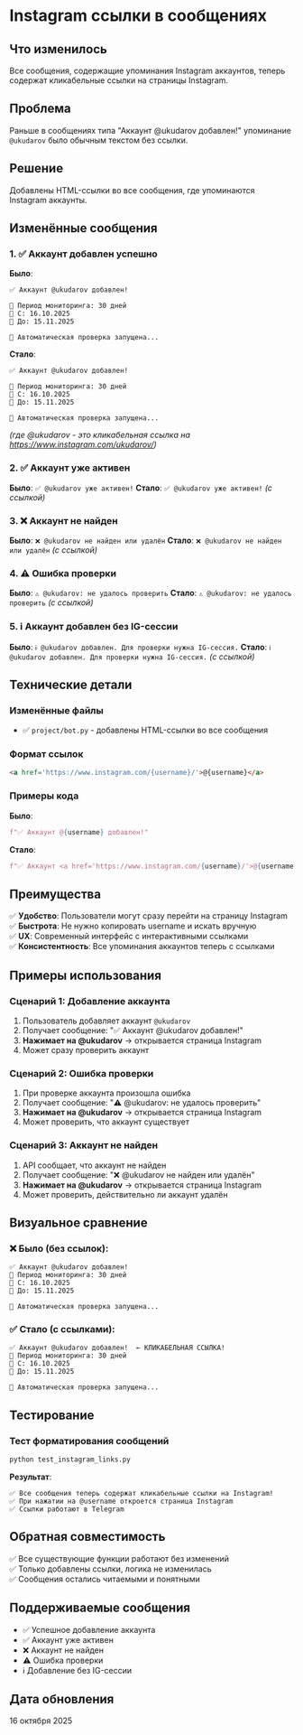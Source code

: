 # Instagram ссылки в сообщениях

## Что изменилось

Все сообщения, содержащие упоминания Instagram аккаунтов, теперь содержат кликабельные ссылки на страницы Instagram.

## Проблема

Раньше в сообщениях типа "Аккаунт @ukudarov добавлен!" упоминание `@ukudarov` было обычным текстом без ссылки.

## Решение

Добавлены HTML-ссылки во все сообщения, где упоминаются Instagram аккаунты.

## Изменённые сообщения

### 1. ✅ **Аккаунт добавлен успешно**

**Было**:
```
✅ Аккаунт @ukudarov добавлен!

📅 Период мониторинга: 30 дней
📅 С: 16.10.2025
📅 До: 15.11.2025

🔄 Автоматическая проверка запущена...
```

**Стало**:
```
✅ Аккаунт @ukudarov добавлен!

📅 Период мониторинга: 30 дней
📅 С: 16.10.2025
📅 До: 15.11.2025

🔄 Автоматическая проверка запущена...
```

*(где @ukudarov - это кликабельная ссылка на https://www.instagram.com/ukudarov/)*

### 2. ✅ **Аккаунт уже активен**

**Было**: `✅ @ukudarov уже активен!`
**Стало**: `✅ @ukudarov уже активен!` *(с ссылкой)*

### 3. ❌ **Аккаунт не найден**

**Было**: `❌ @ukudarov не найден или удалён`
**Стало**: `❌ @ukudarov не найден или удалён` *(с ссылкой)*

### 4. ⚠️ **Ошибка проверки**

**Было**: `⚠️ @ukudarov: не удалось проверить`
**Стало**: `⚠️ @ukudarov: не удалось проверить` *(с ссылкой)*

### 5. ℹ️ **Аккаунт добавлен без IG-сессии**

**Было**: `ℹ️ @ukudarov добавлен. Для проверки нужна IG-сессия.`
**Стало**: `ℹ️ @ukudarov добавлен. Для проверки нужна IG-сессия.` *(с ссылкой)*

## Технические детали

### Изменённые файлы

- ✅ `project/bot.py` - добавлены HTML-ссылки во все сообщения

### Формат ссылок

```html
<a href='https://www.instagram.com/{username}/'>@{username}</a>
```

### Примеры кода

**Было**:
```python
f"✅ Аккаунт @{username} добавлен!"
```

**Стало**:
```python
f"✅ Аккаунт <a href='https://www.instagram.com/{username}/'>@{username}</a> добавлен!"
```

## Преимущества

✅ **Удобство**: Пользователи могут сразу перейти на страницу Instagram  
✅ **Быстрота**: Не нужно копировать username и искать вручную  
✅ **UX**: Современный интерфейс с интерактивными ссылками  
✅ **Консистентность**: Все упоминания аккаунтов теперь с ссылками  

## Примеры использования

### Сценарий 1: Добавление аккаунта

1. Пользователь добавляет аккаунт `@ukudarov`
2. Получает сообщение: "✅ Аккаунт @ukudarov добавлен!"
3. **Нажимает на @ukudarov** → открывается страница Instagram
4. Может сразу проверить аккаунт

### Сценарий 2: Ошибка проверки

1. При проверке аккаунта произошла ошибка
2. Получает сообщение: "⚠️ @ukudarov: не удалось проверить"
3. **Нажимает на @ukudarov** → открывается страница Instagram
4. Может проверить, что аккаунт существует

### Сценарий 3: Аккаунт не найден

1. API сообщает, что аккаунт не найден
2. Получает сообщение: "❌ @ukudarov не найден или удалён"
3. **Нажимает на @ukudarov** → открывается страница Instagram
4. Может проверить, действительно ли аккаунт удалён

## Визуальное сравнение

### ❌ Было (без ссылок):
```
✅ Аккаунт @ukudarov добавлен!
📅 Период мониторинга: 30 дней
📅 С: 16.10.2025
📅 До: 15.11.2025

🔄 Автоматическая проверка запущена...
```

### ✅ Стало (с ссылками):
```
✅ Аккаунт @ukudarov добавлен!  ← КЛИКАБЕЛЬНАЯ ССЫЛКА!
📅 Период мониторинга: 30 дней
📅 С: 16.10.2025
📅 До: 15.11.2025

🔄 Автоматическая проверка запущена...
```

## Тестирование

### Тест форматирования сообщений

```bash
python test_instagram_links.py
```

**Результат**:
```
✅ Все сообщения теперь содержат кликабельные ссылки на Instagram!
✅ При нажатии на @username откроется страница Instagram
✅ Ссылки работают в Telegram
```

## Обратная совместимость

✅ Все существующие функции работают без изменений  
✅ Только добавлены ссылки, логика не изменилась  
✅ Сообщения остались читаемыми и понятными  

## Поддерживаемые сообщения

- ✅ Успешное добавление аккаунта
- ✅ Аккаунт уже активен
- ❌ Аккаунт не найден
- ⚠️ Ошибка проверки
- ℹ️ Добавление без IG-сессии

## Дата обновления

16 октября 2025

